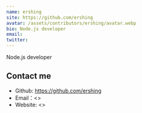 ```yaml
---
name: ershing
site: https://github.com/ershing
avatar: /assets/contributors/ershing/avatar.webp
bio: Node.js developer
email: 
twitter: 
---
```


Node.js developer

## Contact me

- Github: <https://github.com/ershing>
- Email：<>
- Website: <>
